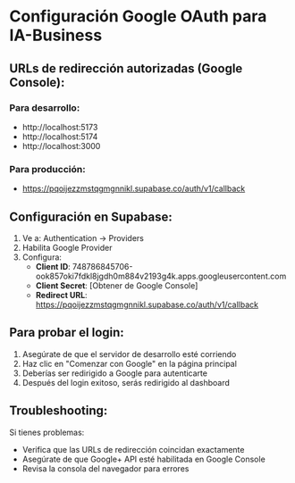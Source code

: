# Configuración Google OAuth para IA-Business

## URLs de redirección autorizadas (Google Console):

### Para desarrollo:
- http://localhost:5173
- http://localhost:5174
- http://localhost:3000

### Para producción:
- https://pqoijezzmstqgmgnnikl.supabase.co/auth/v1/callback

## Configuración en Supabase:

1. Ve a: Authentication → Providers
2. Habilita Google Provider
3. Configura:
   - **Client ID**: 748786845706-ook857oki7fdkl8jgdh0m884v2193g4k.apps.googleusercontent.com
   - **Client Secret**: [Obtener de Google Console]
   - **Redirect URL**: https://pqoijezzmstqgmgnnikl.supabase.co/auth/v1/callback

## Para probar el login:

1. Asegúrate de que el servidor de desarrollo esté corriendo
2. Haz clic en "Comenzar con Google" en la página principal
3. Deberías ser redirigido a Google para autenticarte
4. Después del login exitoso, serás redirigido al dashboard

## Troubleshooting:

Si tienes problemas:
- Verifica que las URLs de redirección coincidan exactamente
- Asegúrate de que Google+ API esté habilitada en Google Console
- Revisa la consola del navegador para errores